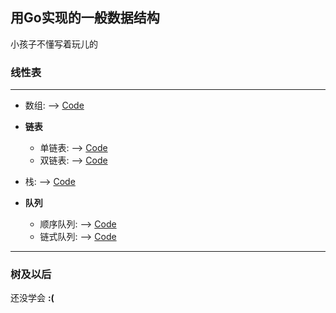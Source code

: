 ## 用Go实现的一般数据结构
小孩子不懂写着玩儿的

### 线性表
__________________________________


- 数组: --> [Code](https://github.com/BY2095163684/Data-Structure-by-Go/blob/main/LinearList/SqList.go)

- **链表**
    - 单链表: --> [Code](https://github.com/BY2095163684/Data-Structure-by-Go/blob/main/LinearList/SingleLinkList.go)
    - 双链表: --> [Code](https://github.com/BY2095163684/Data-Structure-by-Go/blob/main/LinearList/DoubleLinkList.go)

- 栈: --> [Code](https://github.com/BY2095163684/Data-Structure-by-Go/blob/main/LinearList/Stack.go)

- **队列**
    - 顺序队列: --> [Code](https://github.com/BY2095163684/Data-Structure-by-Go/blob/main/LinearList/Squeue.go)
    - 链式队列: --> [Code](https://github.com/BY2095163684/Data-Structure-by-Go/blob/main/LinearList/Lqueue.go)

__________________________________


### 树及以后
还没学会 **:(**